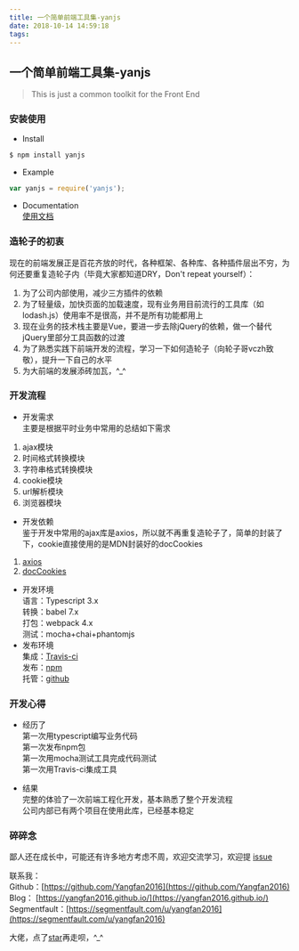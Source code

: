 ```yaml
---
title: 一个简单前端工具集-yanjs
date: 2018-10-14 14:59:18
tags:
---
```


## 一个简单前端工具集-yanjs
> This is just a common toolkit for the Front End


### 安装使用

- Install
```bash
$ npm install yanjs
```
- Example
```js
var yanjs = require('yanjs');
```
- Documentation  
[使用文档](https://github.com/Yangfan2016/yanjs#yanjs--)

### 造轮子的初衷

现在的前端发展正是百花齐放的时代，各种框架、各种库、各种插件层出不穷，为何还要重复造轮子内（毕竟大家都知道DRY，Don't repeat yourself）：
1. 为了公司内部使用，减少三方插件的依赖
1. 为了轻量级，加快页面的加载速度，现有业务用目前流行的工具库（如 lodash.js）使用率不是很高，并不是所有功能都用上
1. 现在业务的技术栈主要是Vue，要进一步去除jQuery的依赖，做一个替代jQuery里部分工具函数的过渡
1. 为了熟悉实践下前端开发的流程，学习一下如何造轮子（向轮子哥vczh致敬），提升一下自己的水平
1. 为大前端的发展添砖加瓦，^_^

### 开发流程

- 开发需求  
主要是根据平时业务中常用的总结如下需求  
1. ajax模块  
1. 时间格式转换模块
1. 字符串格式转换模块
1. cookie模块
1. url解析模块
1. 浏览器模块
- 开发依赖  
鉴于开发中常用的ajax库是axios，所以就不再重复造轮子了，简单的封装了下，cookie直接使用的是MDN封装好的docCookies
1. [axios](https://www.npmjs.com/package/axios)
1. [docCookies](https://developer.mozilla.org/en-US/docs/DOM/document.cookie)
- 开发环境  
语言：Typescript 3.x    
转换：babel 7.x   
打包：webpack 4.x    
测试：mocha+chai+phantomjs
- 发布环境   
集成：[Travis-ci](https://travis-ci.org/Yangfan2016/yanjs)   
发布：[npm](https://travis-ci.org/Yangfan2016/yanjs)  
托管：[github](https://github.com/Yangfan2016/yanjs)

### 开发心得

- 经历了  
第一次用typescript编写业务代码  
第一次发布npm包  
第一次用mocha测试工具完成代码测试  
第一次用Travis-ci集成工具  

- 结果  
完整的体验了一次前端工程化开发，基本熟悉了整个开发流程   
公司内部已有两个项目在使用此库，已经基本稳定

### 碎碎念

鄙人还在成长中，可能还有许多地方考虑不周，欢迎交流学习，欢迎提 [issue](https://github.com/Yangfan2016/yanjs/issues)


联系我：  
Github：[https://github.com/Yangfan2016](https://github.com/Yangfan2016)  
Blog： [https://yangfan2016.github.io/](https://yangfan2016.github.io/)  
Segmentfault：[https://segmentfault.com/u/yangfan2016](https://segmentfault.com/u/yangfan2016)  

大佬，点了[star](https://github.com/Yangfan2016/yanjs)再走呗，^_^
